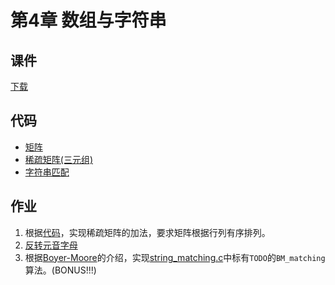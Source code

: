 # 第4章 数组与字符串

## 课件

[下载](https://github.com/hanjianwei/datastructure/raw/master/chap4/chap4.pptx)

## 代码

- [矩阵](./matrix)
- [稀疏矩阵(三元组)](./sparse)
- [字符串匹配](./string)


## 作业

1. 根据[代码](./sparse)，实现稀疏矩阵的加法，要求矩阵根据行列有序排列。
2. [反转元音字母](./reverse_vowels)
3. 根据[Boyer-Moore](http://www.ruanyifeng.com/blog/2013/05/boyer-moore_string_search_algorithm.html)的介绍，实现[string_matching.c](./string/string_matching.c)中标有`TODO`的`BM_matching`算法。(BONUS!!!)
